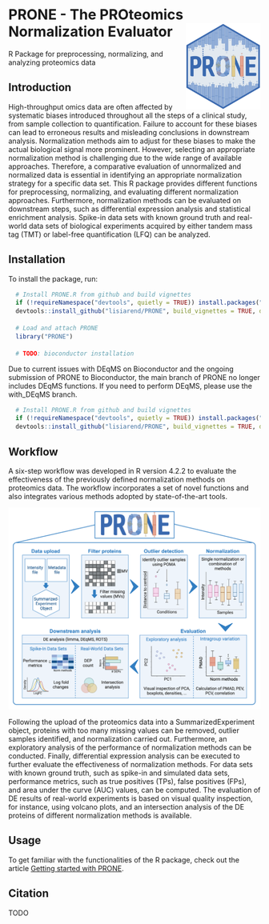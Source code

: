 
<!-- README.md is generated from README.Rmd. Please edit that file -->

# PRONE - The PROteomics Normalization Evaluator <img src="man/figures/PRONE_package_logo.png" align="right" alt="" width="150" />

R Package for preprocessing, normalizing, and analyzing proteomics data

## Introduction

High-throughput omics data are often affected by systematic biases
introduced throughout all the steps of a clinical study, from sample
collection to quantification. Failure to account for these biases can
lead to erroneous results and misleading conclusions in downstream
analysis. Normalization methods aim to adjust for these biases to make
the actual biological signal more prominent. However, selecting an
appropriate normalization method is challenging due to the wide range of
available approaches. Therefore, a comparative evaluation of
unnormalized and normalized data is essential in identifying an
appropriate normalization strategy for a specific data set. This R
package provides different functions for preprocessing, normalizing, and
evaluating different normalization approaches. Furthermore,
normalization methods can be evaluated on downstream steps, such as
differential expression analysis and statistical enrichment analysis.
Spike-in data sets with known ground truth and real-world data sets of
biological experiments acquired by either tandem mass tag (TMT) or
label-free quantification (LFQ) can be analyzed.

## Installation

To install the package, run:

``` r
  # Install PRONE.R from github and build vignettes
  if (!requireNamespace("devtools", quietly = TRUE)) install.packages("devtools")
  devtools::install_github("lisiarend/PRONE", build_vignettes = TRUE, dependencies = TRUE)
  
  # Load and attach PRONE 
  library("PRONE")
  
  # TODO: bioconductor installation
```

Due to current issues with DEqMS on Bioconductor and the ongoing
submission of PRONE to Bioconductor, the main branch of PRONE no longer
includes DEqMS functions. If you need to perform DEqMS, please use the
with_DEqMS branch.

``` r
  # Install PRONE.R from github and build vignettes
  if (!requireNamespace("devtools", quietly = TRUE)) install.packages("devtools")
  devtools::install_github("lisiarend/PRONE", build_vignettes = TRUE, dependencies = TRUE, ref = "with_DEqMS")
```

## Workflow

A six-step workflow was developed in R version 4.2.2 to evaluate the
effectiveness of the previously defined normalization methods on
proteomics data. The workflow incorporates a set of novel functions and
also integrates various methods adopted by state-of-the-art tools.

<img src="man/figures/Workflow_PRONE.png" width="700"/>

Following the upload of the proteomics data into a SummarizedExperiment
object, proteins with too many missing values can be removed, outlier
samples identified, and normalization carried out. Furthermore, an
exploratory analysis of the performance of normalization methods can be
conducted. Finally, differential expression analysis can be executed to
further evaluate the effectiveness of normalization methods. For data
sets with known ground truth, such as spike-in and simulated data sets,
performance metrics, such as true positives (TPs), false positives
(FPs), and area under the curve (AUC) values, can be computed. The
evaluation of DE results of real-world experiments is based on visual
quality inspection, for instance, using volcano plots, and an
intersection analysis of the DE proteins of different normalization
methods is available.

## Usage

To get familiar with the functionalities of the R package, check out the
article [Getting started with
PRONE](https://lisiarend.github.io/PRONE/articles/PRONE.html).

## Citation

TODO
